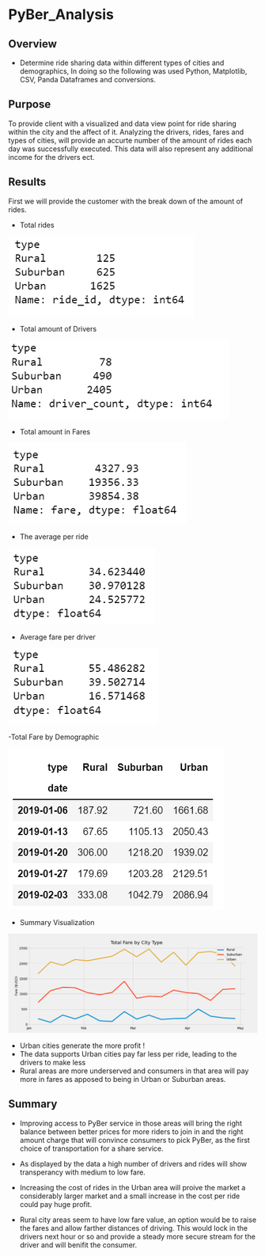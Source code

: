 # PyBer_Analysis
## Overview 

- Determine ride sharing data within different types of cities and demographics, In doing so the following was used Python, Matplotlib, CSV, Panda Dataframes and conversions. 

## Purpose 

To provide client with a visualized and data view point for ride sharing within the city and the affect of it. Analyzing the drivers, rides, fares and types of cities, will provide an accurte number of the amount of rides each day was successfully executed. This data will also represent any additional income for the drivers ect. 

## Results 
First we will provide the customer with the break down of the amount of rides. 

- Total rides 

![rides](images/rides.png)

- Total amount of Drivers 

![drivers](images/drivers.png)

- Total amount in Fares

![fares](images/fares.png)

- The average per ride 

![av_ride](images/av_ride.png)

- Average fare per driver 

![av_driver](images/av_driver.png)

-Total Fare by Demographic 

![city_type](images/city_type.png)

- Summary Visualization 

![PyBer_fare_summary](images/PyBer_fare_summary.png)

- Urban cities generate the more profit !
- The data supports Urban cities pay far less per ride, leading to the drivers to make less
- Rural areas are more underserved and consumers in that area will pay more in fares as apposed to being in Urban or Suburban areas. 

## Summary 

- Improving access to PyBer service in those areas will bring the right balance between better prices for more riders to join in and the right amount charge that will convince consumers to pick PyBer, as the first choice of transportation for a share service. 
 
- As displayed by the data a high number of drivers and rides will show transperancy with medium to low fare.

- Increasing the cost of rides in the Urban area will proive the market a considerably larger  market and a small increase in the cost per ride could pay huge profit. 

- Rural city areas seem to have low fare value, an option would be to raise the fares and allow farther distances of driving. This would lock in the drivers next hour or so and provide a steady more secure stream for the driver and will benifit the consumer. 
